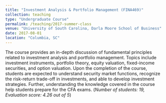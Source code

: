 ```yaml
---
title: "Investment Analysis & Portfolio Management (FINA469)"
collection: teaching
type: "Undergraduate Course"
permalink: /teaching/2017-summer-class
venue: "University of South Carolina, Darla Moore School of Business"
date: 2017-08-01
location: "Columbia, SC"
---
```


The course provides an in-depth discussion of fundamental principles related to investment analysis and portfolio management. Topics include investment instruments, portfolio theory, equity valuation, fixed-income securities, and option valuation. Upon the completion of the course, students are expected to understand security market functions, recognize the risk-return trade-off in investments, and able to develop investment strategies. Further, understanding the knowledge covered in the course help students prepare for the CFA exams.
(*Number of students: 19, Evaluation score: 4.26 out of 5*)